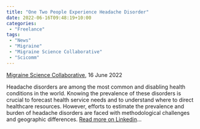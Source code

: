 ```yaml
---
title: "One Two People Experience Headache Disorder"
date: 2022-06-16T09:48:19+10:00
categories:
 - "Freelance"
tags:
 - "News"
 - "Migraine"
 - "Migraine Science Collaborative" 
 - "Scicomm"
---
```


<!--more-->

[Migraine Science Collaborative](https://www.migrainecollaborative.org/home), 16 June 2022

Headache disorders are among the most common and disabling health conditions in the world. Knowing the prevalence of these disorders is crucial to forecast health service needs and to understand where to direct healthcare resources. However, efforts to estimate the prevalence and burden of headache disorders are faced with methodological challenges and geographic differences. [Read more on Linkedin](https://www.linkedin.com/pulse/one-two-people-experience-headache-disorder-/)...